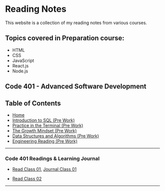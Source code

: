 # Reading Notes

This website is a collection of my reading notes from various courses.

## Topics covered in Preparation course:
- HTML
- CSS
- JavaScript
- React.js
- Node.js

## Code 401 - Advanced Software Development

## Table of Contents

- [Home](./README.md)
- [Introduction to SQL (Pre Work)](Introduction_to_SQL.md)
- [Practice in the Terminal (Pre Work)](Prep_Practice_in_the_Terminal.md)
- [The Growth Mindset (Pre Work)](Prep_The_Growth_Mindset.md)
- [Data Structures and Algorithms (Pre Work)](Data_Structures_and_Algorithms.md)
- [Engineering Reading (Pre Work)](Engineering_Readings.md)

---

### Code 401 Readings & Learning Journal

- [Read Class 01](./Readings/Class01.md),
  [Journal Class 01](./Learning_Journal/Class01.md)

- [Read Class 02](./Readings/Class02.md)

---
